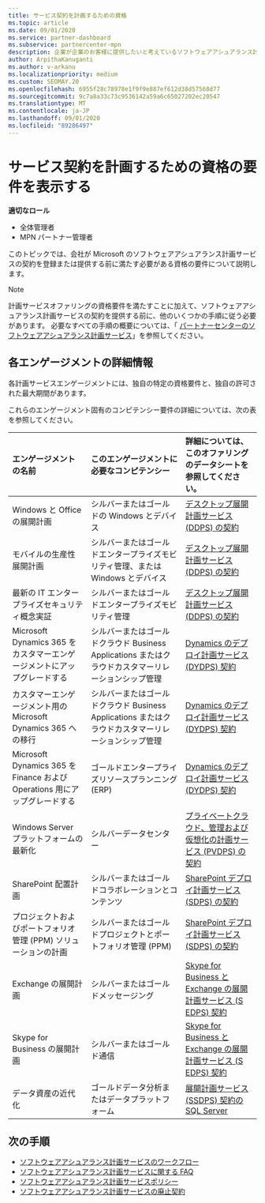 ```yaml
---
title: サービス契約を計画するための資格
ms.topic: article
ms.date: 09/01/2020
ms.service: partner-dashboard
ms.subservice: partnercenter-mpn
description: 企業が企業のお客様に提供したいと考えているソフトウェアアシュアランス計画サービスの各契約の資格要件について説明します。
author: ArpithaKanuganti
ms.author: v-arkanu
ms.localizationpriority: medium
ms.custom: SEOMAY.20
ms.openlocfilehash: 6955f28c78978e1f9f9e887ef612d38d57568d77
ms.sourcegitcommit: 9c7a8a33c73c9536142a59a6c65027202ec20547
ms.translationtype: MT
ms.contentlocale: ja-JP
ms.lasthandoff: 09/01/2020
ms.locfileid: "89286497"
---
```

# <a name="view-eligibility-requirements-for-planning-services-engagements"></a>サービス契約を計画するための資格の要件を表示する

**適切なロール**

- 全体管理者
- MPN パートナー管理者

このトピックでは、会社が Microsoft のソフトウェアアシュアランス計画サービスの契約を登録または提供する前に満たす必要がある資格の要件について説明します。

>[!NOTE]
> 計画サービスオファリングの資格要件を満たすことに加えて、ソフトウェアアシュアランス計画サービスの契約を提供する前に、他のいくつかの手順に従う必要があります。 必要なすべての手順の概要については、「 [パートナーセンターのソフトウェアアシュアランス計画サービス](software-assurance-dps.md)」を参照してください。

## <a name="learn-more-about-each-engagement"></a>各エンゲージメントの詳細情報

各計画サービスエンゲージメントには、独自の特定の資格要件と、独自の許可された最大期間があります。

これらのエンゲージメント固有のコンピテンシー要件の詳細については、次の表を参照してください。

| エンゲージメントの名前 | このエンゲージメントに必要なコンピテンシー | 詳細については、このオファリングのデータシートを参照してください。 |
|:--- |:--- |:--- |
| Windows と Office の展開計画  | シルバーまたはゴールドの Windows とデバイス  |  [デスクトップ展開計画サービス (DDPS) の契約](https://go.microsoft.com/fwlink/?linkid=2116072)
| モバイルの生産性展開計画  | シルバーまたはゴールドエンタープライズモビリティ管理、または Windows とデバイス  | [デスクトップ展開計画サービス (DDPS) の契約](https://go.microsoft.com/fwlink/?linkid=2116072) |  
| 最新の IT エンタープライズセキュリティ概念実証 |  シルバーまたはゴールドエンタープライズモビリティ管理  | [デスクトップ展開計画サービス (DDPS) の契約](https://go.microsoft.com/fwlink/?linkid=2116072) |  
| Microsoft Dynamics 365 をカスタマーエンゲージメントにアップグレードする  | シルバーまたはゴールドクラウド Business Applications またはクラウドカスタマーリレーションシップ管理  | [Dynamics のデプロイ計画サービス (DYDPS) 契約](https://go.microsoft.com/fwlink/?linkid=2116073)
| カスタマーエンゲージメント用の Microsoft Dynamics 365 への移行  | シルバーまたはゴールドクラウド Business Applications またはクラウドカスタマーリレーションシップ管理  | [Dynamics のデプロイ計画サービス (DYDPS) 契約](https://go.microsoft.com/fwlink/?linkid=2116073)
| Microsoft Dynamics 365 を Finance および Operations 用にアップグレードする  | ゴールドエンタープライズリソースプランニング (ERP)  | [Dynamics のデプロイ計画サービス (DYDPS) 契約](https://go.microsoft.com/fwlink/?linkid=2116073)  |
| Windows Server プラットフォームの最新化 | シルバーデータセンター | [プライベートクラウド、管理および仮想化の計画サービス (PVDPS) の契約](https://go.microsoft.com/fwlink/?linkid=2115982) |
| SharePoint 配置計画  | シルバーまたはゴールドコラボレーションとコンテンツ  | [SharePoint デプロイ計画サービス (SDPS) の契約](https://go.microsoft.com/fwlink/?linkid=2116074)  |
| プロジェクトおよびポートフォリオ管理 (PPM) ソリューションの計画  | シルバーまたはゴールドプロジェクトとポートフォリオ管理 (PPM)  | [SharePoint デプロイ計画サービス (SDPS) の契約](https://go.microsoft.com/fwlink/?linkid=2116074)  |
| Exchange の展開計画  | シルバーまたはゴールドメッセージング  | [Skype for Business と Exchange の展開計画サービス (S EDPS) 契約](https://go.microsoft.com/fwlink/?linkid=2116075)  |
Skype for Business の展開計画  | シルバーまたはゴールド通信  | [Skype for Business と Exchange の展開計画サービス (S EDPS) 契約](https://go.microsoft.com/fwlink/?linkid=2116075)  |
| データ資産の近代化  | ゴールドデータ分析またはデータプラットフォーム  | [展開計画サービス (SSDPS) 契約の SQL Server](https://go.microsoft.com/fwlink/?linkid=2116076)  |

## <a name="next-steps"></a>次の手順

- [ソフトウェアアシュアランス計画サービスのワークフロー](https://go.microsoft.com/fwlink/?linkid=2115983)
- [ソフトウェアアシュアランス計画サービスに関する FAQ](https://go.microsoft.com/fwlink/?linkid=2116077)
- [ソフトウェアアシュアランス計画サービスポリシー](https://go.microsoft.com/fwlink/?linkid=2115984)
- [ソフトウェアアシュアランス計画サービスの廃止契約](https://query.prod.cms.rt.microsoft.com/cms/api/am/binary/RE4sln9)
